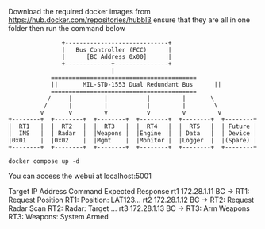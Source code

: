 Download the required docker images from
https://hub.docker.com/repositories/hubbl3
ensure that they are all in one folder then run the command below 

```
               +-----------------------------+
               |   Bus Controller (FCC)      |
               |      [BC Address 0x00]      |
               +-------------+---------------+
                             |
            =========================================
            ||       MIL-STD-1553 Dual Redundant Bus      ||
            =========================================
           /     |         |           |         |       \
          /      |         |           |         |        \
         v       v         v           v         v         v
+--------+  +--------+  +--------+  +--------+  +--------+  +--------+
|  RT1   |  |  RT2   |  |  RT3   |  |  RT4   |  |  RT5   |  | Future |
|  INS   |  | Radar  |  |Weapons |  |Engine  |  | Data   |  | Device |
|0x01    |  |0x02    |  |Mgmt    |  |Monitor |  |Logger  |  |(Spare) |
+--------+  +--------+  +--------+  +--------+  +--------+  +--------+
```


```
docker compose up -d
```
You can access the webui at localhost:5001

Target	IP Address	Command	Expected Response
rt1	172.28.1.11	BC -> RT1: Request Position	RT1: Position: LAT123...
rt2	172.28.1.12	BC -> RT2: Request Radar Scan	RT2: Radar: Target ...
rt3	172.28.1.13	BC -> RT3: Arm Weapons	RT3: Weapons: System Armed
